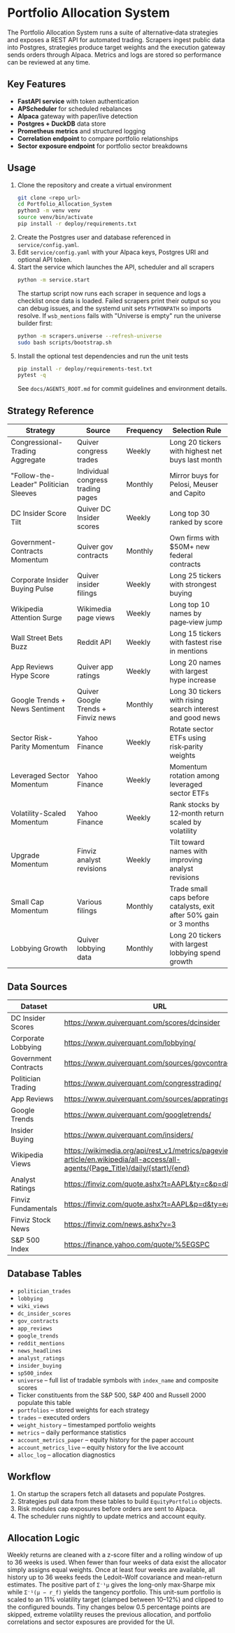 # Portfolio Allocation System

The Portfolio Allocation System runs a suite of alternative‑data strategies and exposes a REST API for automated trading.  Scrapers ingest public data into Postgres, strategies produce target weights and the execution gateway sends orders through Alpaca.  Metrics and logs are stored so performance can be reviewed at any time.

## Key Features

- **FastAPI service** with token authentication
- **APScheduler** for scheduled rebalances
- **Alpaca** gateway with paper/live detection
- **Postgres + DuckDB** data store
- **Prometheus metrics** and structured logging
- **Correlation endpoint** to compare portfolio relationships
- **Sector exposure endpoint** for portfolio sector breakdowns

## Usage

1. Clone the repository and create a virtual environment
   ```bash
   git clone <repo_url>
   cd Portfolio_Allocation_System
   python3 -m venv venv
   source venv/bin/activate
   pip install -r deploy/requirements.txt
   ```
2. Create the Postgres user and database referenced in `service/config.yaml`.
3. Edit `service/config.yaml` with your Alpaca keys, Postgres URI and optional API token.
4. Start the service which launches the API, scheduler and all scrapers
   ```bash
   python -m service.start
   ```
   The startup script now runs each scraper in sequence and logs a checklist
   once data is loaded. Failed scrapers print their output so you can debug
   issues, and the systemd unit sets `PYTHONPATH` so imports resolve.
   If `wsb_mentions` fails with "Universe is empty" run the universe builder
   first:
   ```bash
   python -m scrapers.universe --refresh-universe
   sudo bash scripts/bootstrap.sh
   ```
5. Install the optional test dependencies and run the unit tests
   ```bash
   pip install -r deploy/requirements-test.txt
   pytest -q
   ```
   See `docs/AGENTS_ROOT.md` for commit guidelines and environment details.

## Strategy Reference

| Strategy | Source | Frequency | Selection Rule |
|---------|--------|-----------|----------------|
| Congressional-Trading Aggregate | Quiver congress trades | Weekly | Long 20 tickers with highest net buys last month |
| "Follow-the-Leader" Politician Sleeves | Individual congress trading pages | Monthly | Mirror buys for Pelosi, Meuser and Capito |
| DC Insider Score Tilt | Quiver DC Insider scores | Weekly | Long top 30 ranked by score |
| Government-Contracts Momentum | Quiver gov contracts | Monthly | Own firms with \$50M+ new federal contracts |
| Corporate Insider Buying Pulse | Quiver insider filings | Weekly | Long 25 tickers with strongest buying |
| Wikipedia Attention Surge | Wikimedia page views | Weekly | Long top 10 names by page‑view jump |
| Wall Street Bets Buzz | Reddit API | Weekly | Long 15 tickers with fastest rise in mentions |
| App Reviews Hype Score | Quiver app ratings | Weekly | Long 20 names with largest hype increase |
| Google Trends + News Sentiment | Quiver Google Trends + Finviz news | Monthly | Long 30 tickers with rising search interest and good news |
| Sector Risk-Parity Momentum | Yahoo Finance | Weekly | Rotate sector ETFs using risk‑parity weights |
| Leveraged Sector Momentum | Yahoo Finance | Weekly | Momentum rotation among leveraged sector ETFs |
| Volatility-Scaled Momentum | Yahoo Finance | Weekly | Rank stocks by 12‑month return scaled by volatility |
| Upgrade Momentum | Finviz analyst revisions | Weekly | Tilt toward names with improving analyst revisions |
| Small Cap Momentum | Various filings | Monthly | Trade small caps before catalysts, exit after 50% gain or 3 months |
| Lobbying Growth | Quiver lobbying data | Monthly | Long 20 tickers with largest lobbying spend growth |

## Data Sources

| Dataset | URL |
|---------|-----|
| DC Insider Scores | https://www.quiverquant.com/scores/dcinsider |
| Corporate Lobbying | https://www.quiverquant.com/lobbying/ |
| Government Contracts | https://www.quiverquant.com/sources/govcontracts |
| Politician Trading | https://www.quiverquant.com/congresstrading/ |
| App Reviews | https://www.quiverquant.com/sources/appratings |
| Google Trends | https://www.quiverquant.com/googletrends/ |
| Insider Buying | https://www.quiverquant.com/insiders/ |
| Wikipedia Views | https://wikimedia.org/api/rest_v1/metrics/pageviews/per-article/en.wikipedia/all-access/all-agents/{Page_Title}/daily/{start}/{end} |
| Analyst Ratings | https://finviz.com/quote.ashx?t=AAPL&ty=c&p=d&b=1 |
| Finviz Fundamentals | https://finviz.com/quote.ashx?t=AAPL&p=d&ty=ea |
| Finviz Stock News | https://finviz.com/news.ashx?v=3 |
| S&P 500 Index | https://finance.yahoo.com/quote/%5EGSPC |

## Database Tables

- `politician_trades`
- `lobbying`
- `wiki_views`
- `dc_insider_scores`
- `gov_contracts`
- `app_reviews`
- `google_trends`
- `reddit_mentions`
- `news_headlines`
- `analyst_ratings`
- `insider_buying`
- `sp500_index`
- `universe` – full list of tradable symbols with `index_name` and composite scores
- Ticker constituents from the S&P 500, S&P 400 and Russell 2000 populate this table
- `portfolios` – stored weights for each strategy
- `trades` – executed orders
- `weight_history` – timestamped portfolio weights
- `metrics` – daily performance statistics
- `account_metrics_paper` – equity history for the paper account
- `account_metrics_live` – equity history for the live account
- `alloc_log` – allocation diagnostics

## Workflow

1. On startup the scrapers fetch all datasets and populate Postgres.
2. Strategies pull data from these tables to build `EquityPortfolio` objects.
3. Risk modules cap exposures before orders are sent to Alpaca.
4. The scheduler runs nightly to update metrics and account equity.

## Allocation Logic

Weekly returns are cleaned with a z-score filter and a rolling window of up to 36 weeks is used. When fewer than four weeks of data exist the allocator simply assigns equal weights. Once at least four weeks are available, all history up to 36 weeks feeds the Ledoit–Wolf covariance and mean-return estimates. The positive part of ``Σ⁻¹μ`` gives the long-only max‑Sharpe mix while ``Σ⁻¹(μ − r_f)`` yields the tangency portfolio. This unit-sum portfolio is scaled to an 11% volatility target (clamped between 10–12%) and clipped to the configured bounds. Tiny changes below 0.5 percentage points are skipped, extreme volatility reuses the previous allocation, and portfolio correlations and sector exposures are provided for the UI.

